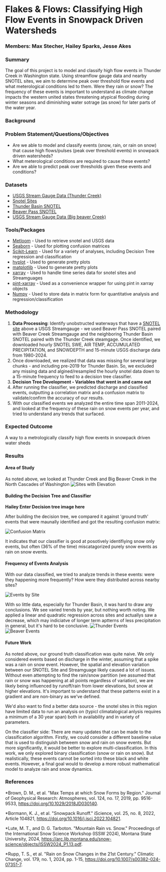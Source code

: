 # Flakes & Flows: Classifying High Flow Events in Snowpack Driven Watersheds

### Members: Max Stecher, Hailey Sparks, Jesse Akes

### Summary
The goal of this project is to model and classify high flow events in Thunder Creek in Washington state. Using streamflow gauge data and nearby SNOTEL sites, we aim to determine peak over threshold flow events and what meterological conditions led to them. Were they rain or snow? The frequency of these events is important to understand as climate change impacts the western united states threatening atypical flooding during winter seasons and diminishing water sotrage (as snow) for later parts of the water year. 

### Background

### Problem Statement/Questions/Objectives
* Are we able to model and classify events (snow, rain, or rain on snow) that cause high flows/pulses (peak over threshold events) in snowpack driven watersheds?
* What meterological conditions are required to cause these events?
* Are we able to predict peak over thresholds given these events and conditions? 

### Datasets
* [USGS Stream Gauge Data (Thunder Creek)](https://waterdata.usgs.gov/monitoring-location/12175500/#dataTypeId=continuous-00060-0&period=P7D&showMedian=false)
* [Snotel Sites](https://www.arcgis.com/apps/mapviewer/index.html?layers=719ef67bd41047bd952e497cbe6961d0)
* [Thunder Basin SNOTEL](https://wcc.sc.egov.usda.gov/nwcc/site?sitenum=817)
* [Beaver Pass SNOTEL](https://wcc.sc.egov.usda.gov/nwcc/site?sitenum=990)
* [USGS Stream Gauge Data (Big beaver Creek)](https://waterdata.usgs.gov/monitoring-location/12172000/#dataTypeId=continuous-00065-0&period=P7D&showMedian=false)

### Tools/Packages
* [Metloom](https://github.com/M3Works/metloom) - Used to retrieve snotel and USGS data
* [Seaborn](https://seaborn.pydata.org/) - Used for plotting confusion matrices
* [Scikit-Learn](https://scikit-learn.org/stable/) - Used for a variety of analyses, including Decision Tree regression and classification 
* [hvplot](https://github.com/holoviz/hvplot) - Used to generate pretty plots
* [matplotlib](https://matplotlib.org/)  - Used to generate pretty plots
* [xarray](https://docs.xarray.dev/en/stable/) - Used to handle time series data for snotel sites and Streamguages
* [pint-xarray](https://pint-xarray.readthedocs.io/en/stable/) - Used as a convenience wrapper for using pint in xarray objects
* [Numpy](https://numpy.org/) - Used to store data in matrix form for quantitative analysis and regression/classification

### Methodology
1. **Data Processing**: Identify unobstructed waterways that have a [SNOTEL site](https://www.nrcs.usda.gov/wps/portal/wcc/home/aboutUs/monitoringPrograms/automatedSnowMonitoring/) above a USGS Streamgauge - we used Beaver Pass SNOTEL paired with Beaver Creek Streamgauge and the neighboring Thunder Basin SNOTEL paired with the Thunder Creek steamgage. Once identified, we downloaded hourly SNOTEL SWE, AIR TEMP, ACCUMULATED PRECIPITATION, and SNOWDEPTH and 15-minute USGS discharge data from 1980-2024.
2. Once downloaded, we realized that data was missing for several large chunks - and including pre-2019 for Thunder Basin. So, we excluded any missing data and algined/resampled the hourly snotel data down to a 15-minute frequency to feed to a decision tree classifier.
4. **Decision Tree Development - Variables that went in and came out**
5. After running the classifier, we predicted discharge and classified events, outputting a correlation matrix and a confusion matrix to validate/confirm the accuracy of our results.
6. With our classified events we analyzed the entire time span 2011-2024, and looked at the frequency of these rain on snow events per year, and tried to understand any trends that surfaced. 

### Expected Outcome
A way to a metrologically classify high flow events in snowpack driven water sheds

### Results
#### Area of Study
As noted above, we looked at Thunder Creek and Big Beaver Creek in the North Cascades of Washington
![Sites with Elevation](data/images/MapWithLabels.png)

#### Building the Decision Tree and Classifier
**Hailey Enter Decision tree image here**

After building the decision tree, we compared it against 'ground truth' events that were maunally identified and got the resulting confusion matrix:

![Confusion Matrix](data/images/NormalizedConfusion.png)

It indicates that our classifier is good at posotively identifiying snow only events, but often (36% of the time) miscatagorized purely snow events as rain on snow events. 

#### Frequency of Events Analysis
With our data classified, we tried to analyze trends in these events: were they happening more frequently? How were they distributed across nearby sites? 

![Events by Site](data/images/ROSEventsCounts.png)

With so little data, especially for Thunder Basin, it was hard to draw any conclusions. We see varied trends by year, but nothing worth noting. We applied a linear and quadratic regression across sites and actuallys saw a decrease, which may indiciatve of longer term aptterns of less precipitation in general, but it's hard to be conclusive. 
![Thunder Events](data/images/RosEventsThunder.png)
![Beaver Events](data/images/ROSEventsBeaver.png)

#### Future Work
As noted above, our ground truth classification was quite naive. We only considered events based on discharge in the winter, assuming that a spike was a rain on snow event. However, the spatial and elevation variation between our SNOTEL Site and Streamguage likely caused a lot of issues. Without even attempting to find the rain/snow partition (we assumed that rain or snow was happening at all points regardless of variation), we are likely being influenced by runoff/rain from lower elevations, but snow at higher elevations. It's important to understand that these patterns exist in a  gradient and are non-binary as we've defined. 

We'd also want to find a better data source - the snotel sites in this region have limited data to run an analysis on (typicl climatalogical anlysis requires a minimum of a 30 year span) both in availability and in variety of parameters. 

On the classifier side: There are many updates that can be made to the classification algorithm. Firstly, we could consider a different baseline value that is used to distinguish betweem snow and rain on snow events. But more significantly, it would be better to explore multi-classification. In this work, we only explored binary classification (snow or rain on snow). But realistically, these events cannot be sorted into these black and white events. However, a final goal would to develop a more robust mathematical model to analyze rain and snow dynamics. 

### References
*Brown, D. M., et al. "Max Temps at which Snow Forms by Region." Journal of Geophysical Research: Atmospheres, vol. 124, no. 17, 2019, pp. 9516-9533, https://doi.org/10.1029/2018JD030140.

*Bormann, K. J., et al. "Snowpack Runoff." iScience, vol. 25, no. 8, 2022, Article 104821, https://doi.org/10.1016/j.isci.2022.104821.

*Lute, M. T., and D. G. Tarboton. "Mountain Rain vs. Snow." Proceedings of the International Snow Science Workshop (ISSW 2024), Montana State University, 2024, https://arc.lib.montana.edu/snow-science/objects/ISSW2024_P1.13.pdf.

*Rupp, T. S., et al. "Rain on Snow Changes in the 21st Century." Climatic Change, vol. 179, no. 1, 2024, pp. 1-15, https://doi.org/10.1007/s00382-024-07351-7.

